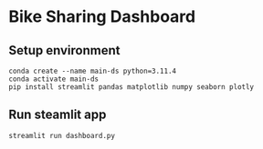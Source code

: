 # Bike Sharing Dashboard

## Setup environment
```
conda create --name main-ds python=3.11.4
conda activate main-ds
pip install streamlit pandas matplotlib numpy seaborn plotly
```

## Run steamlit app
```
streamlit run dashboard.py
```
